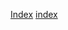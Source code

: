 [Index](https://github.com/kolumnin/kolumnin.github.io/tree/master/Apps/MyApps.GitHub.io)
[index](https://github.com/kolumnin/kolumnin.github.io/new/master/Apps/MyApps.GitHub.io)
